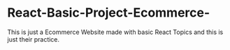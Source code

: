 # React-Basic-Project-Ecommerce-
This is just a Ecommerce Website made with basic React Topics and this is just their practice.

